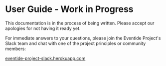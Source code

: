 # User Guide - Work in Progress

This documentation is in the process of being written. Please accept our apologies for not having it ready yet.

For immediate answers to your questions, please join the Eventide Project's Slack team and chat with one of the project principles or community members:

[eventide-project-slack.herokuapp.com](https://eventide-project-slack.herokuapp.com)
